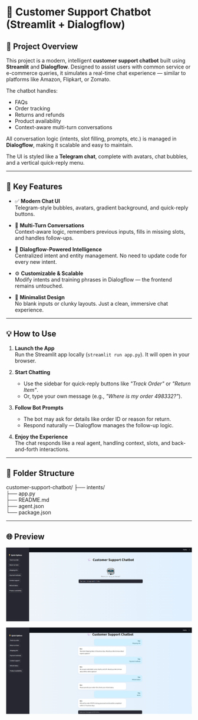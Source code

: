 # 💬 Customer Support Chatbot (Streamlit + Dialogflow)

## 📝 Project Overview
This project is a modern, intelligent **customer support chatbot** built using **Streamlit** and **Dialogflow**. Designed to assist users with common service or e-commerce queries, it simulates a real-time chat experience — similar to platforms like Amazon, Flipkart, or Zomato.

The chatbot handles:
- FAQs
- Order tracking
- Returns and refunds
- Product availability
- Context-aware multi-turn conversations

All conversation logic (intents, slot filling, prompts, etc.) is managed in **Dialogflow**, making it scalable and easy to maintain.

The UI is styled like a **Telegram chat**, complete with avatars, chat bubbles, and a vertical quick-reply menu.

---

## 🚀 Key Features

- ✅ **Modern Chat UI**  
  Telegram-style bubbles, avatars, gradient background, and quick-reply buttons.

- 🔄 **Multi-Turn Conversations**  
  Context-aware logic, remembers previous inputs, fills in missing slots, and handles follow-ups.

- 🧠 **Dialogflow-Powered Intelligence**  
  Centralized intent and entity management. No need to update code for every new intent.

- ⚙️ **Customizable & Scalable**  
  Modify intents and training phrases in Dialogflow — the frontend remains untouched.

- 🧼 **Minimalist Design**  
  No blank inputs or clunky layouts. Just a clean, immersive chat experience.

---

## 💡 How to Use

1. **Launch the App**  
   Run the Streamlit app locally (`streamlit run app.py`). It will open in your browser.

2. **Start Chatting**  
   - Use the sidebar for quick-reply buttons like *"Track Order"* or *"Return Item"*.
   - Or, type your own message (e.g., _"Where is my order 498332?"_).

3. **Follow Bot Prompts**  
   - The bot may ask for details like order ID or reason for return.
   - Respond naturally — Dialogflow manages the follow-up logic.

4. **Enjoy the Experience**  
   The chat responds like a real agent, handling context, slots, and back-and-forth interactions.

---

## 📁 Folder Structure

customer-support-chatbot/
├── intents/                     
├── app.py                     
├── README.md                   
├── agent.json                  
└── package.json 

---

## 🌐 Preview

![Home Page](images/home.png)

![Demo Chat](images/demo.png)

